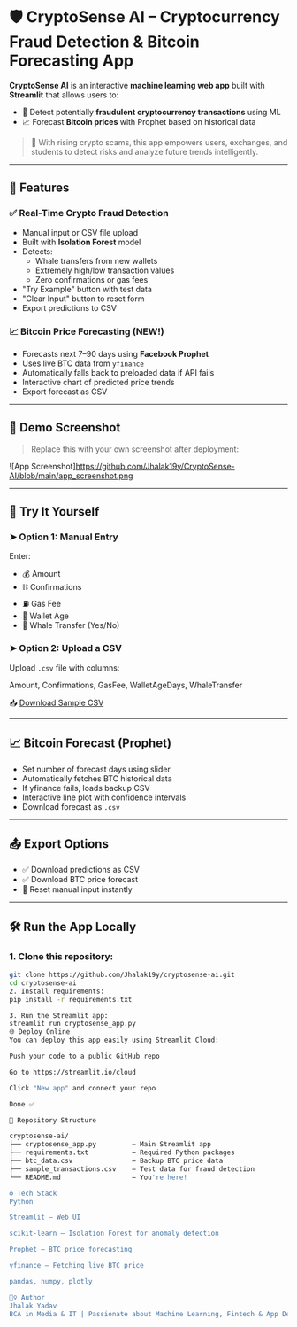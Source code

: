 # 🛡️ CryptoSense AI – Cryptocurrency Fraud Detection & Bitcoin Forecasting App

**CryptoSense AI** is an interactive **machine learning web app** built with **Streamlit** that allows users to:

- 🧠 Detect potentially **fraudulent cryptocurrency transactions** using ML
- 📈 Forecast **Bitcoin prices** with Prophet based on historical data

> 🚨 With rising crypto scams, this app empowers users, exchanges, and students to detect risks and analyze future trends intelligently.

---

## 🧠 Features

### ✅ Real-Time Crypto Fraud Detection
- Manual input or CSV file upload
- Built with **Isolation Forest** model
- Detects:
  - Whale transfers from new wallets
  - Extremely high/low transaction values
  - Zero confirmations or gas fees
- "Try Example" button with test data
- "Clear Input" button to reset form
- Export predictions to CSV

### 📈 Bitcoin Price Forecasting (NEW!)
- Forecasts next 7–90 days using **Facebook Prophet**
- Uses live BTC data from `yfinance`
- Automatically falls back to preloaded data if API fails
- Interactive chart of predicted price trends
- Export forecast as CSV

---

## 📸 Demo Screenshot

> Replace this with your own screenshot after deployment:

![App Screenshot]https://github.com/Jhalak19y/CryptoSense-AI/blob/main/app_screenshot.png

---

## 🧪 Try It Yourself

### ➤ Option 1: Manual Entry
Enter:
- 💰 Amount
- ⛓️ Confirmations
- ⛽ Gas Fee
- 📅 Wallet Age
- 🐋 Whale Transfer (Yes/No)

### ➤ Option 2: Upload a CSV
Upload `.csv` file with columns:

Amount, Confirmations, GasFee, WalletAgeDays, WhaleTransfer

📥 [Download Sample CSV](https://raw.githubusercontent.com/Jhalak19y/cryptosense-ai/main/sample_transactions.csv)

---

## 📈 Bitcoin Forecast (Prophet)

- Set number of forecast days using slider
- Automatically fetches BTC historical data
- If yfinance fails, loads backup CSV
- Interactive line plot with confidence intervals
- Download forecast as `.csv`

---

## 📤 Export Options

- ✅ Download predictions as CSV
- ✅ Download BTC price forecast
- 🔁 Reset manual input instantly

---

## 🛠️ Run the App Locally

### 1. Clone this repository:
```bash
git clone https://github.com/Jhalak19y/cryptosense-ai.git
cd cryptosense-ai
2. Install requirements:
pip install -r requirements.txt

3. Run the Streamlit app:
streamlit run cryptosense_app.py
🌐 Deploy Online
You can deploy this app easily using Streamlit Cloud:

Push your code to a public GitHub repo

Go to https://streamlit.io/cloud

Click "New app" and connect your repo

Done ✅

📁 Repository Structure

cryptosense-ai/
├── cryptosense_app.py         ← Main Streamlit app
├── requirements.txt           ← Required Python packages
├── btc_data.csv               ← Backup BTC price data
├── sample_transactions.csv    ← Test data for fraud detection
└── README.md                  ← You're here!

⚙️ Tech Stack
Python

Streamlit – Web UI

scikit-learn – Isolation Forest for anomaly detection

Prophet – BTC price forecasting

yfinance – Fetching live BTC price

pandas, numpy, plotly

🙋‍♀️ Author
Jhalak Yadav
BCA in Media & IT | Passionate about Machine Learning, Fintech & App Dev
